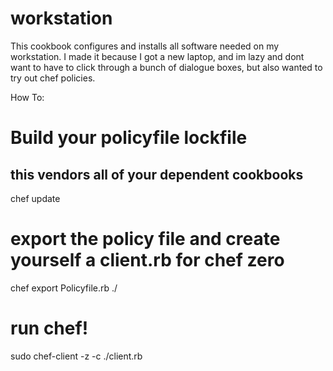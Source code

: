 # workstation

This cookbook configures and installs all software needed on my workstation. I made it because I got a new laptop, and im lazy and dont want to have to click through a bunch of dialogue boxes, but also wanted to try out chef policies. 

How To:

# Build your policyfile lockfile
## this vendors all of your dependent cookbooks
chef update

# export the policy file and create yourself a client.rb for chef zero
chef export Policyfile.rb ./

# run chef!
sudo chef-client -z -c ./client.rb 

